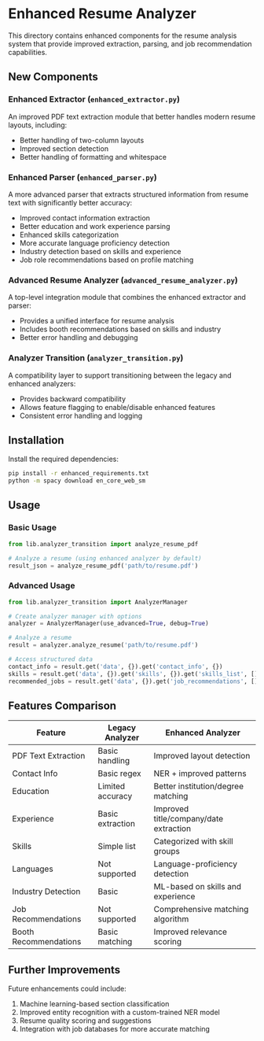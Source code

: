 # Enhanced Resume Analyzer

This directory contains enhanced components for the resume analysis system that provide improved extraction, parsing, and job recommendation capabilities.

## New Components

### Enhanced Extractor (`enhanced_extractor.py`)
An improved PDF text extraction module that better handles modern resume layouts, including:
- Better handling of two-column layouts
- Improved section detection
- Better handling of formatting and whitespace

### Enhanced Parser (`enhanced_parser.py`)
A more advanced parser that extracts structured information from resume text with significantly better accuracy:
- Improved contact information extraction
- Better education and work experience parsing
- Enhanced skills categorization
- More accurate language proficiency detection
- Industry detection based on skills and experience
- Job role recommendations based on profile matching

### Advanced Resume Analyzer (`advanced_resume_analyzer.py`)
A top-level integration module that combines the enhanced extractor and parser:
- Provides a unified interface for resume analysis
- Includes booth recommendations based on skills and industry
- Better error handling and debugging

### Analyzer Transition (`analyzer_transition.py`)
A compatibility layer to support transitioning between the legacy and enhanced analyzers:
- Provides backward compatibility
- Allows feature flagging to enable/disable enhanced features
- Consistent error handling and logging

## Installation

Install the required dependencies:

```bash
pip install -r enhanced_requirements.txt
python -m spacy download en_core_web_sm
```

## Usage

### Basic Usage

```python
from lib.analyzer_transition import analyze_resume_pdf

# Analyze a resume (using enhanced analyzer by default)
result_json = analyze_resume_pdf('path/to/resume.pdf')
```

### Advanced Usage

```python
from lib.analyzer_transition import AnalyzerManager

# Create analyzer manager with options
analyzer = AnalyzerManager(use_advanced=True, debug=True)

# Analyze a resume
result = analyzer.analyze_resume('path/to/resume.pdf')

# Access structured data
contact_info = result.get('data', {}).get('contact_info', {})
skills = result.get('data', {}).get('skills', {}).get('skills_list', [])
recommended_jobs = result.get('data', {}).get('job_recommendations', [])
```

## Features Comparison

| Feature | Legacy Analyzer | Enhanced Analyzer |
|---------|----------------|-------------------|
| PDF Text Extraction | Basic handling | Improved layout detection |
| Contact Info | Basic regex | NER + improved patterns |
| Education | Limited accuracy | Better institution/degree matching |
| Experience | Basic extraction | Improved title/company/date extraction |
| Skills | Simple list | Categorized with skill groups |
| Languages | Not supported | Language-proficiency detection |
| Industry Detection | Basic | ML-based on skills and experience |
| Job Recommendations | Not supported | Comprehensive matching algorithm |
| Booth Recommendations | Basic matching | Improved relevance scoring |

## Further Improvements

Future enhancements could include:
1. Machine learning-based section classification
2. Improved entity recognition with a custom-trained NER model
3. Resume quality scoring and suggestions
4. Integration with job databases for more accurate matching 